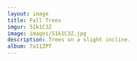 ```yaml
---
layout: image
title: Fall Trees
imgur: 51k1C3Z
image: images/51k1C3Z.jpg
description: Trees on a slight incline.
album: 7a11ZPT
---
```



